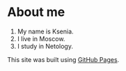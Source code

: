 # About me

1. My name is Ksenia.
2. I live in Moscow.
3. I study in Netology.
   

This site was built using [GitHub Pages](https://pages.github.com/).